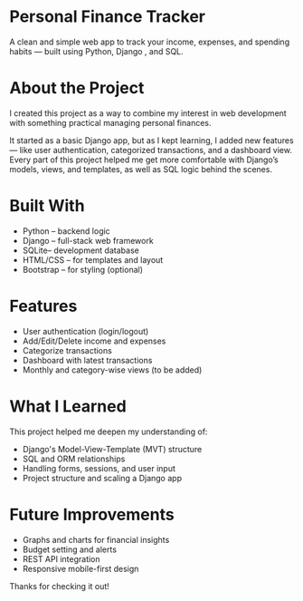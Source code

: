 # Personal Finance Tracker

A clean and simple web app to track your income, expenses, and spending habits — built using Python, Django , and SQL.

# About the Project

I created this project as a way to combine my interest in web development with something practical managing personal finances.

It started as a basic Django app, but as I kept learning, I added new features — like user authentication, categorized transactions, and a dashboard view. 
Every part of this project helped me get more comfortable with Django’s models, views, and templates, as well as SQL logic behind the scenes.

# Built With

- Python – backend logic
- Django – full-stack web framework
- SQLite– development database 
- HTML/CSS – for templates and layout
- Bootstrap – for styling (optional)

# Features

- User authentication (login/logout)
- Add/Edit/Delete income and expenses
- Categorize transactions
- Dashboard with latest transactions
- Monthly and category-wise views (to be added)

# What I Learned

This project helped me deepen my understanding of:
- Django's Model-View-Template (MVT) structure
- SQL and ORM relationships
- Handling forms, sessions, and user input
- Project structure and scaling a Django app

# Future Improvements

- Graphs and charts for financial insights
- Budget setting and alerts
- REST API integration
- Responsive mobile-first design


Thanks for checking it out! 
